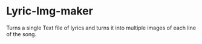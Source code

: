 # Lyric-Img-maker
Turns a single Text file of lyrics and turns it into multiple images of each line of the song.

